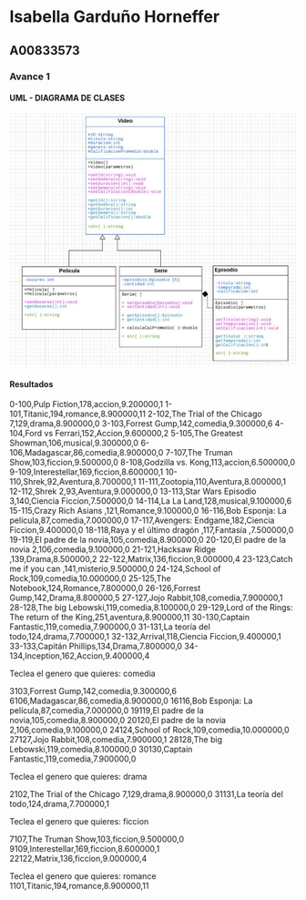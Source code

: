 # Isabella Garduño Horneffer
## A00833573
### Avance 1

#### UML - DIAGRAMA DE CLASES
![](diagrama.jpg)

#### Resultados
0-100,Pulp Fiction,178,accion,9.200000,1
1-101,Titanic,194,romance,8.900000,11
2-102,The Trial of the Chicago 7,129,drama,8.900000,0
3-103,Forrest Gump,142,comedia,9.300000,6
4-104,Ford vs Ferrari,152,Accion,9.600000,2
5-105,The Greatest Showman,106,musical,9.300000,0
6-106,Madagascar,86,comedia,8.900000,0
7-107,The Truman Show,103,ficcion,9.500000,0
8-108,Godzilla vs. Kong,113,accion,6.500000,0
9-109,Interestellar,169,ficcion,8.600000,1
10-110,Shrek,92,Aventura,8.700000,1
11-111,Zootopia,110,Aventura,8.000000,1
12-112,Shrek 2,93,Aventura,9.000000,0
13-113,Star Wars Episodio 3,140,Ciencia Ficcion,7.500000,0
14-114,La La Land,128,musical,9.100000,6
15-115,Crazy Rich Asians ,121,Romance,9.100000,0
16-116,Bob Esponja: La película,87,comedia,7.000000,0
17-117,Avengers: Endgame,182,Ciencia Ficcion,9.400000,0
18-118,Raya y el último dragón ,117,Fantasía ,7.500000,0
19-119,El padre de la novia,105,comedia,8.900000,0
20-120,El padre de la novia 2,106,comedia,9.100000,0
21-121,Hacksaw Ridge ,139,Drama,8.500000,2
22-122,Matrix,136,ficcion,9.000000,4
23-123,Catch me if you can ,141,misterio,9.500000,0
24-124,School of Rock,109,comedia,10.000000,0
25-125,The Notebook,124,Romance,7.800000,0
26-126,Forrest Gump,142,Drama,8.800000,5
27-127,Jojo Rabbit,108,comedia,7.900000,1
28-128,The big Lebowski,119,comedia,8.100000,0
29-129,Lord of the Rings: The return of the King,251,aventura,8.900000,11
30-130,Captain Fantastic,119,comedia,7.900000,0
31-131,La teoría del todo,124,drama,7.700000,1
32-132,Arrival,118,Ciencia Ficcion,9.400000,1
33-133,Capitán Phillips,134,Drama,7.800000,0
34-134,Inception,162,Accion,9.400000,4

Teclea el genero que quieres: comedia

3103,Forrest Gump,142,comedia,9.300000,6
6106,Madagascar,86,comedia,8.900000,0
16116,Bob Esponja: La película,87,comedia,7.000000,0
19119,El padre de la novia,105,comedia,8.900000,0
20120,El padre de la novia 2,106,comedia,9.100000,0
24124,School of Rock,109,comedia,10.000000,0
27127,Jojo Rabbit,108,comedia,7.900000,1
28128,The big Lebowski,119,comedia,8.100000,0
30130,Captain Fantastic,119,comedia,7.900000,0

Teclea el genero que quieres: drama

2102,The Trial of the Chicago 7,129,drama,8.900000,0
31131,La teoría del todo,124,drama,7.700000,1

Teclea el genero que quieres: ficcion

7107,The Truman Show,103,ficcion,9.500000,0
9109,Interestellar,169,ficcion,8.600000,1
22122,Matrix,136,ficcion,9.000000,4

Teclea el genero que quieres: romance
1101,Titanic,194,romance,8.900000,11
